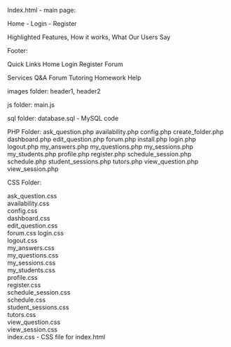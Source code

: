 Index.html - main page:

Home - Login - Register

Highlighted Features, How it works, What Our Users Say

Footer:

Quick Links 
Home
Login
Register
Forum

Services
Q&A Forum
Tutoring
Homework Help

images folder:
header1, header2

js folder:
main.js

sql folder:
database.sql - MySQL code

PHP Folder:
ask_question.php
availability.php
config.php
create_folder.php
dashboard.php
edit_question.php
forum.php
install.php
login.php
logout.php
my_answers.php
my_questions.php
my_sessions.php
my_students.php
profile.php
register.php
schedule_session.php
schedule.php
student_sessions.php
tutors.php
view_question.php
view_session.php

CSS Folder:

ask_question.css  
availability.css  
config.css  
dashboard.css  
edit_question.css  
forum.css
login.css  
logout.css  
my_answers.css  
my_questions.css  
my_sessions.css  
my_students.css  
profile.css  
register.css  
schedule_session.css  
schedule.css  
student_sessions.css  
tutors.css  
view_question.css  
view_session.css  
index.css - CSS file for index.html
